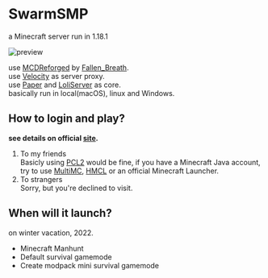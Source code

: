 # SwarmSMP
a Minecraft server run in 1.18.1

![preview](https://s2.loli.net/2021/12/25/mjX1lCRSZ6qVyzx.jpg)

use [MCDReforged](https://github.com/Fallen-Breath/MCDReforged) by [Fallen_Breath](https://github.com/Fallen-Breath).  
use [Velocity](https://velocitypowered.com) as server proxy.  
use [Paper](https://papermc.io) and [LoliServer](https://github.com/Loli-Server/LoliServer1.16) as core.  
basically run in local(macOS), linux and Windows.  

## How to login and play?

**see details on official [site](https://robotunl.github.io/swarm).**  
  
1. To my friends  
Basicly using [PCL2](https://afdian.net/@LTCat) would be fine, if you have a Minecraft Java account, try to use [MultiMC](https://multimc.org), [HMCL](http://hmcl.huangyuhui.net) or an official Minecraft Launcher.
2. To strangers  
Sorry, but you're declined to visit.
## When will it launch?
on winter vacation, 2022.  
* Minecraft Manhunt
* Default survival gamemode
* Create modpack mini survival gamemode  
